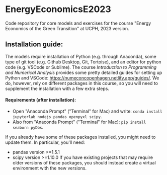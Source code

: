 # EnergyEconomicsE2023
Code repository for core models and exercises for the course "Energy Economics of the Green Transition" at UCPH, 2023 version.

## Installation guide:
The models require installation of Python (e.g. through Anaconda), some type of git tool (e.g. Github Desktop, Git, Tortoise), and an editor for python code (e.g. VSCode or Sublime). The course *Introduction to Programming and Numerical Analysis* provides some pretty detailed guides for setting up Python and VSCode: https://numeconcopenhagen.netlify.app/guides/. We do, however, rely on different packages in this course, so you will need to supplement the installation with a few extra steps.

#### Requirements (after installation):
* Open "Anaconda Prompt" ("Terminal" for Mac) and write: ```conda install jupyterlab nodejs pandas openpyxl scipy```.
* Also from "Anaconda Prompt" ("Terminal" for Mac): ```pip install seaborn pyDbs```.

If you already have some of these packages installed, you might need to update them. In particular, you'll need:
 * pandas version >=1.5.1 
 * scipy version >=1.10.0
If you have existing projects that may require older versions of these packages, you should instead create a virtual environment with the new versions. 
